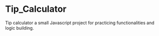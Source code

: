 # Tip_Calculator
Tip calculator a small Javascript project for practicing functionalities and logic building. 
